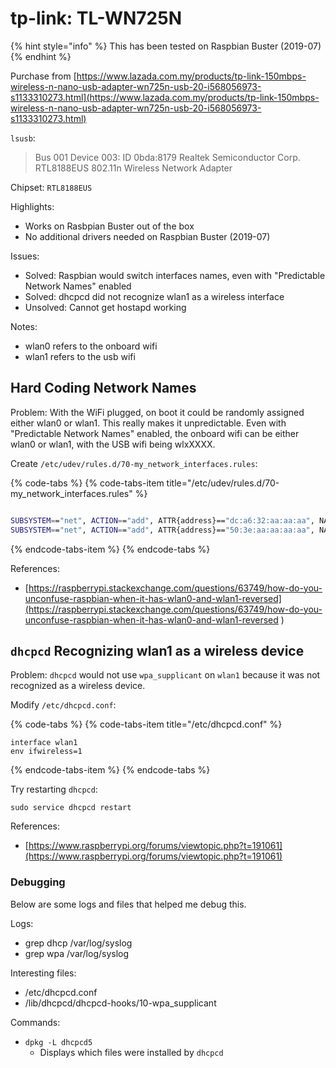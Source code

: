 # tp-link: TL-WN725N

{% hint style="info" %}
This has been tested on Raspbian Buster \(2019-07\)
{% endhint %}

Purchase from [https://www.lazada.com.my/products/tp-link-150mbps-wireless-n-nano-usb-adapter-wn725n-usb-20-i568056973-s1133310273.html](https://www.lazada.com.my/products/tp-link-150mbps-wireless-n-nano-usb-adapter-wn725n-usb-20-i568056973-s1133310273.html)

`lsusb`:

> Bus 001 Device 003: ID 0bda:8179 Realtek Semiconductor Corp. RTL8188EUS 802.11n Wireless Network Adapter

Chipset: `RTL8188EUS` 

Highlights:

* Works on Rasbpian Buster out of the box
* No additional drivers needed on Raspbian Buster \(2019-07\)

Issues:

* Solved: Raspbian would switch interfaces names, even with "Predictable Network Names" enabled
* Solved: dhcpcd did not recognize wlan1 as a wireless interface
* Unsolved: Cannot get hostapd working

Notes:

* wlan0 refers to the onboard wifi
* wlan1 refers to the usb wifi

## Hard Coding Network Names

Problem: With the WiFi plugged, on boot it could be randomly assigned either wlan0 or wlan1. This really makes it unpredictable. Even with "Predictable Network Names" enabled, the onboard wifi can be either wlan0 or wlan1, with the USB wifi being wlxXXXX.

Create `/etc/udev/rules.d/70-my_network_interfaces.rules`:

{% code-tabs %}
{% code-tabs-item title="/etc/udev/rules.d/70-my\_network\_interfaces.rules" %}
```bash

SUBSYSTEM=="net", ACTION=="add", ATTR{address}=="dc:a6:32:aa:aa:aa", NAME="wlan0"
SUBSYSTEM=="net", ACTION=="add", ATTR{address}=="50:3e:aa:aa:aa:aa", NAME="wlan1"
```
{% endcode-tabs-item %}
{% endcode-tabs %}

References:

* [https://raspberrypi.stackexchange.com/questions/63749/how-do-you-unconfuse-raspbian-when-it-has-wlan0-and-wlan1-reversed](https://raspberrypi.stackexchange.com/questions/63749/how-do-you-unconfuse-raspbian-when-it-has-wlan0-and-wlan1-reversed
  )

## `dhcpcd` Recognizing wlan1 as a wireless device

Problem: `dhcpcd` would not use `wpa_supplicant` on `wlan1` because it was not recognized as a wireless device.

Modify `/etc/dhcpcd.conf`:

{% code-tabs %}
{% code-tabs-item title="/etc/dhcpcd.conf" %}
```text
interface wlan1
env ifwireless=1
```
{% endcode-tabs-item %}
{% endcode-tabs %}

Try restarting `dhcpcd`:

```text
sudo service dhcpcd restart
```

References:

* [https://www.raspberrypi.org/forums/viewtopic.php?t=191061](https://www.raspberrypi.org/forums/viewtopic.php?t=191061)

### Debugging

Below are some logs and files that helped me debug this.

Logs:

* grep dhcp /var/log/syslog
* grep wpa /var/log/syslog

Interesting files:

* /etc/dhcpcd.conf
* /lib/dhcpcd/dhcpcd-hooks/10-wpa\_supplicant

Commands:

* `dpkg -L dhcpcd5`
  * Displays which files were installed by `dhcpcd`

